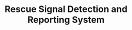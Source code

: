 ---
layout: page
title: Rescue Signal Detection and Reporting System
description: a pose detection algorithm to recognize rescue signals and automatically report them through website 
redirect: /assets/pdf/CSG.pdf
img: assets/img/CSG.jpg
importance: 2
category: 2
---